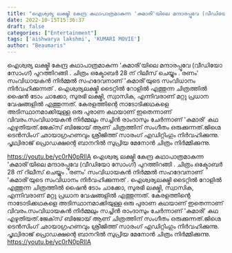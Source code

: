 ```yaml
---
title: "ഐശ്വര്യ ലക്ഷ്മി കേന്ദ്ര കഥാപാത്രമാകുന്ന 'കുമാരി'യിലെ മന്ദാരപ്പൂവേ (വീഡിയോ സോംഗ്) പുറത്തിറങ്ങി"
date: 2022-10-15T15:36:37
draft: false
categories: ["Entertainment"]
tags: ['aishwarya lakshmi', 'KUMARI MOVIE']
author: "Beaumaris"
---
```


ഐശ്വര്യ ലക്ഷ്മി കേന്ദ്ര കഥാപാത്രമാകുന്ന 'കുമാരി'യിലെ മന്ദാരപ്പൂവേ (വീഡിയോ സോംഗ്) പുറത്തിറങ്ങി . ചിത്രം ഒക്ടോബർ 28 ന് റിലീസ് ചെയ്യും . രണം' സംവിധായകന്‍ നിര്‍മ്മല്‍ സഹദേവനാണ് 'കുമാരി'യുടെ സംവിധാനം നിർവഹിക്കുന്നത് . ഐശ്വര്യലക്ഷ്മി ടൈറ്റില്‍ റോളില്‍ എത്തുന്ന ചിത്രത്തില്‍ ഷൈന്‍ ടോം ചാക്കോ, സുരഭി ലക്ഷ്മി, സ്വാസിക, എന്നിവരാണ് മറ്റു പ്രധാന വേഷങ്ങളില്‍ എത്തുന്നത്. കേരളത്തിന്റെ നാടോടിക്കഥകളെ അടിസ്ഥാനമാക്കിയുള്ള ഒരു പുരാണ കഥയാണ് ഇതെന്നാണ് വിവരം.സംവിധായകന്‍ നിര്‍മ്മലും സച്ചിന്‍ രാംദാസും ചേര്‍ന്നാണ് 'കുമാരി' കഥ എഴുതിയത്.ജേക്‌സ് ബിജോയ് ആണ് ചിത്രത്തിന് സംഗീതം ഒരുക്കുന്നത്.ജിഗ്മെ ടെന്‍സിംഗ് ഛായാഗ്രഹണവും ശ്രീജിത്ത് സാരംഗ് എഡിറ്റിംഗും നിര്‍വഹിക്കുന്നു. പൃഥ്വിരാജ് പ്രൊഡക്ഷന്റെ ബാനറില്‍ സുപ്രിയ മേനോന്‍ ചിത്രം നിര്‍മ്മിക്കുന്നു.

https://youtu.be/yc0rN0pRIlA
ഐശ്വര്യ ലക്ഷ്മി കേന്ദ്ര കഥാപാത്രമാകുന്ന 'കുമാരി'യിലെ മന്ദാരപ്പൂവേ (വീഡിയോ സോംഗ്) പുറത്തിറങ്ങി . ചിത്രം ഒക്ടോബർ 28 ന് റിലീസ് ചെയ്യും . രണം' സംവിധായകന്‍ നിര്‍മ്മല്‍ സഹദേവനാണ് 'കുമാരി'യുടെ സംവിധാനം നിർവഹിക്കുന്നത് . ഐശ്വര്യലക്ഷ്മി ടൈറ്റില്‍ റോളില്‍ എത്തുന്ന ചിത്രത്തില്‍ ഷൈന്‍ ടോം ചാക്കോ, സുരഭി ലക്ഷ്മി, സ്വാസിക, എന്നിവരാണ് മറ്റു പ്രധാന വേഷങ്ങളില്‍ എത്തുന്നത്. കേരളത്തിന്റെ നാടോടിക്കഥകളെ അടിസ്ഥാനമാക്കിയുള്ള ഒരു പുരാണ കഥയാണ് ഇതെന്നാണ് വിവരം.സംവിധായകന്‍ നിര്‍മ്മലും സച്ചിന്‍ രാംദാസും ചേര്‍ന്നാണ് 'കുമാരി' കഥ എഴുതിയത്.ജേക്‌സ് ബിജോയ് ആണ് ചിത്രത്തിന് സംഗീതം ഒരുക്കുന്നത്.ജിഗ്മെ ടെന്‍സിംഗ് ഛായാഗ്രഹണവും ശ്രീജിത്ത് സാരംഗ് എഡിറ്റിംഗും നിര്‍വഹിക്കുന്നു. പൃഥ്വിരാജ് പ്രൊഡക്ഷന്റെ ബാനറില്‍ സുപ്രിയ മേനോന്‍ ചിത്രം നിര്‍മ്മിക്കുന്നു. https://youtu.be/yc0rN0pRIlA
